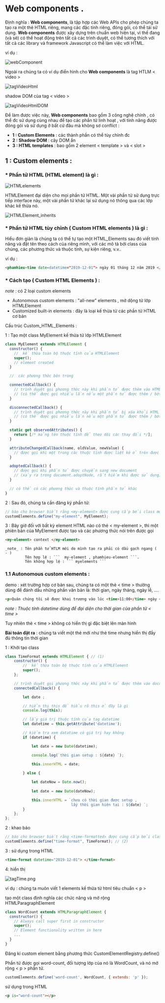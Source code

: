 # Web components .

Định nghĩa : **Web components**, là tập hợp các Web APIs cho phép chúng ta tạo ra một thẻ HTML riêng, mang các đặc tính riêng, đóng gói, có thể tái sử dụng. **Web components** được xây dựng trên chuẩn web hiện tại, vì thế đang (và sẽ) có thể hoạt động trên tất cả các trình duyệt, có thể tương thích với tất cả các library và framework Javascript có thể làm việc với HTML.

ví dụ :

![webComponent](https://github.com/mana147/JavaScript/blob/main/web_components/img/webComponent.png?raw=true)

Ngoài ra chúng ta có ví dụ điển hình cho **Web components** là tag HTLM < video >

![tagVideoHtml](https://github.com/mana147/JavaScript/blob/main/web_components/img/tagVideoHtml.png?raw=true)

shadow DOM của tag < video >

![tagVideoHtmlDOM](https://github.com/mana147/JavaScript/blob/main/web_components/img/tagVideoHtmlDOM.png?raw=true)


Để làm được việc này, **Web components** bao gồm 3 công nghệ chính , có thể đc sử dụng cùng nhau để tạo các phần tử linh hoạt , với tính năng được đóng gói và sử dụng ở bất cứ đâu mà không sơ conflict :

- **1 : Custom Elements** : các thành phần có thể tùy chỉnh đc
- **2 : Shadow DOM** : cây DOM ẩn 
- **3 : HTML templates** : bao gồm 2 element < template > và < slot >

## 1 : Custom elements :

### * Phần tử HTML (HTML element) là gì :

![HTMLelements](https://github.com/mana147/JavaScript/blob/main/web_components/img/HTMLelements.png?raw=true)

HTMLElement đại diện cho mọi phần tử HTML. Một vài phần tử sử dụng trực tiếp interface này, một vài phần tử khác lại sử dụng nó thông qua các lớp khác kế thừa nó.

![HTMLElement_inherits](https://github.com/mana147/JavaScript/blob/main/web_components/img/HTMLElement_inherits.png?raw=true)


### * Phần tử HTML tùy chỉnh ( Custom HTML elements ) là gì :

Hiểu đơn giản là chúng ta có thể tự tạo một HTML_Elements sau đó viết tính năng và đặt tên theo cách của riêng mình, với các mô tả bởi class của chúng, các phương thức và thuộc tính, sự kiện riêng, v.v..

ví dụ :
```html
<phamhieu-time date=datetime="2019-12-01"> ngày 01 tháng 12 năm 2019 </phamhieu-time>
```

### * Cách tạo ( Custom HTML Elements ) :
_note_ : có 2 loại custom elements 
- Autonomous custom elements : "all-new" elements , mở dộng từ lớp HTMLElement 
- Customized built-in elements : đây là loại kế thừa từ các phần tử HTML cơ bản

Cấu trúc Custom_HTML_Elements :

1 : Tạo một class MyElement kế thừa từ lớp HTMLElement
```js
class MyElement extends HTMLElement {
  constructor() {
    //  kế thừa toàn bộ thuộc tính của HTMLElement
    super(); 
    // element created
  }

  //  các phương thức bên trong 

  connectedCallback() {
    // trình duyệt gọi phương thức này khi phần tử được thêm vào HTML document
    // (có thể được gọi nhiều lần nếu một phần tử được thêm / bớt nhiều lần)
  }

  disconnectedCallback() {
    // trình duyệt gọi phương thức này khi phần tử bị xóa khỏi HTML document
    // (có thể được gọi nhiều lần nếu một phần tử được thêm / bớt nhiều lần)
  }

  static get observedAttributes() {
    return [/* mảng tên thuộc tính để theo dõi các thay đổi */];
  }

  attributeChangedCallback(name, oldValue, newValue) {
    // được gọi khi một trong các thuộc tính được liệt kê ở trên được sửa đổi
  }

  adoptedCallback() {
    // được gọi khi phần tử được chuyển sang new document 
    // (xảy ra trong document.adoptNode, rất hiếm khi được sử dụng)
  }

  // có thể có các phương thức và thuộc tính phần tử khác
}
```
2 : Sau đó, chúng ta cần đăng ký phần tử:
```js
// báo cho browser biết rằng <my-element> được cung cấp bởi class mới
customElements.define("my-element", MyElement);
```
3 : Bây giờ đối với bất kỳ element HTML nào có thẻ < my-element >, thì một phiên bản của MyElement được tạo và các phương thức nói trên được gọi
```html
<my-element> context </my-element> 
```
    _note_ : Tên phần tử HTLM mới do mình tạo ra phải có dấu gạch ngang ( - )
             Tên hợp lệ : ```  my-element , phamhieu-element ```. 
             Tên không hợp lệ : ``` myelements ```


### 1.1 Autonomous custom elements :

demo : xét trường hợp cơ bản sau, chúng ta có một thẻ < time > thường dùng để đánh dấu những phần văn bản là: thời gian, ngày tháng, ngày lễ, ....

```html
<p>Quán chúng tôi sẽ được khai trương vào lúc <time>11:00</time> ngày <time datetime="2017-03-08">Quốc tế Phụ nữ</time></p>
```
_note : Thuộc tính datetime dùng để đại diện cho thời gian của phần tử < time >_

Tuy nhiên thẻ < time > không có hiển thị gì đặc biệt lên màn hình

**Bài toán đặt ra** : chúng ta viết một thẻ mới như thẻ time nhưng hiển thị đầy đủ thông tin thời gian 

1 : Khởi tạo class
```js
class TimeFormat extends HTMLElement { // (1)
    constructor() {
        //  kế thừa toàn bộ thuộc tính của HTMLElement
        super();
    }; 

    // trình duyệt gọi phương thức này khi phần tử được thêm vào document
    connectedCallback() {

        let date ;

        // hiển thị this để hiểu rõ this ở đây là gì 
        console.log(this);

        // lấy giá trị thuộc tính của tag datetime 
        let datetime = this.getAttribute('datetime');

        // kiểm tra xem datatime có giá trị hay không
        if (datetime) {

            let date = new Date(datetime);

            console.log(`thời gian setup : ${date} `);
            
            this.innerHTML = date;

        } else {

            let dateNow = Date.now();
    
            let date = new Date(dateNow);

            this.innerHTML = `chưa có thời gian được setup , 
                              lấy thời gian hiện tại : ${date} `;
        }
    };
};
```
2 : khao báo
```js
// báo cho browser biết rằng <time-formatted> được cung cấp bởi class mới
customElements.define("time-format", TimeFormat); // (2)
```
3 : sử dụng trong HTML
```html
<time-format datetime="2019-12-01"> </time-format>
```
4: hiển thị 

![tagTime.png]()











ví dụ : chúng ta muôn viết 1 elements kế thừa từ html tiêu chuẩn < p > 
  
tạo một class định nghĩa các chức năng và mở rộng HTMLParagraphElement 
```js
class WordCount extends HTMLParagraphElement {
  constructor() {
    // Always call super first in constructor
    super();
    // Element functionality written in here
    ...
  }
}
```
Đăng kí custom element bằng phương thức CustomElementRegistry.define() 

Phần tử được gọi word-count, đối tượng lớp của nó là WordCount, và nó mở rộng < p > phần tử.
```js
customElements.define('word-count', WordCount, { extends: 'p' });
```
sử dụng trong HTML
```html
<p is="word-count"></p>
```

